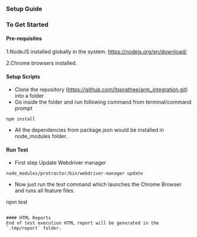 
### Setup Guide   

### To Get Started

#### Pre-requisites
1.NodeJS installed globally in the system.
https://nodejs.org/en/download/

2.Chrome browsers installed.

#### Setup Scripts
* Clone the repository (https://github.com/itsprathee/arm_integration.git) into a folder 
* Go inside the folder and run following command from terminal/command prompt
```
npm install 
```
* All the dependencies from package.json would be installed in node_modules folder.

#### Run Test

* First step Update Webdriver manager

```
node_modules/protractor/bin/webdriver-manager update
``` 

* Now just run the test command which launches the Chrome Browser and runs all feature files.

npm test 
```

#### HTML Reports
End of test execution HTML report will be generated in the `.tmp/report` folder.
